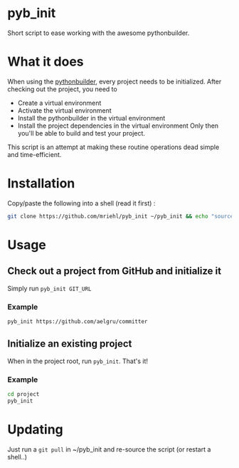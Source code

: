 pyb_init
========

Short script to ease working with the awesome pythonbuilder.

# What it does
When using the [pythonbuilder](http://pybuilder.github.com), every project needs to be initialized.
After checking out the project, you need to 
 - Create a virtual environment
 - Activate the virtual environment
 - Install the pythonbuilder in the virtual environment
 - Install the project dependencies in the virtual environment
Only then you'll be able to build and test your project.

This script is an attempt at making these routine operations dead simple and time-efficient.

# Installation
Copy/paste the following into a shell (read it first) :

```bash
git clone https://github.com/mriehl/pyb_init ~/pyb_init && echo "source ~/pyb_init/pyb_init.sh" >> ~/.bashrc
```

# Usage

## Check out a project from GitHub and initialize it
Simply run ```pyb_init GIT_URL```

### Example
```bash
pyb_init https://github.com/aelgru/committer
```

## Initialize an existing project
When in the project root, run ```pyb_init```. That's it!

### Example
```bash
cd project
pyb_init
```

# Updating
Just run a ```git pull``` in ~/pyb_init and re-source the script (or restart a shell..)

